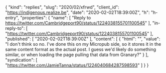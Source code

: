 {
  "kind": "replies",
  "slug": "2020/02/xfrwd",
  "client_id": "https://indigenous.realize.be",
  "date": "2020-02-02T18:39:00Z",
  "h": "h-entry",
  "properties": {
    "name": [
      "Reply to https://twitter.com/Cambridgeport90/status/1224038155701100545"
    ],
    "in-reply-to": [
      "https://twitter.com/Cambridgeport90/status/1224038155701100545"
    ],
    "published": [
      "2020-02-02T18:39:00Z"
    ],
    "content": [
      {
        "html": "",
        "value": "I don't think so no. I've done this on my Micropub side, so it stores it in the same content format as the actual post. I guess we'd likely do something similar, or when loading the page pulling that data from Granary?"
      }
    ],
    "syndication": [
      "https://twitter.com/JamieTanna/status/1224040684287598593"
    ]
  }
}
